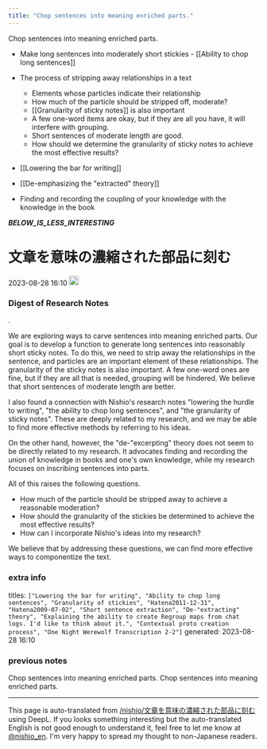 ```yaml
---
title: "Chop sentences into meaning enriched parts."
---
```


Chop sentences into meaning enriched parts.
- Make long sentences into moderately short stickies
        - [[Ability to chop long sentences]]
- The process of stripping away relationships in a text
    - Elements whose particles indicate their relationship
    - How much of the particle should be stripped off, moderate?
    - [[Granularity of sticky notes]] is also important
    - A few one-word items are okay, but if they are all you have, it will interfere with grouping.
    - Short sentences of moderate length are good.
    - How should we determine the granularity of sticky notes to achieve the most effective results?

- [[Lowering the bar for writing]]

- [[De-emphasizing the "extracted" theory]]
- Finding and recording the coupling of your knowledge with the knowledge in the book

___BELOW_IS_LESS_INTERESTING___
# 文章を意味の濃縮された部品に刻む
 2023-08-28 16:10 <img src='https://scrapbox.io/api/pages/nishio-en/omni/icon' alt='omni.icon' height="19.5"/>
### Digest of Research Notes
.

We are exploring ways to carve sentences into meaning enriched parts. Our goal is to develop a function to generate long sentences into reasonably short sticky notes. To do this, we need to strip away the relationships in the sentence, and particles are an important element of these relationships. The granularity of the sticky notes is also important. A few one-word ones are fine, but if they are all that is needed, grouping will be hindered. We believe that short sentences of moderate length are better.

I also found a connection with Nishio's research notes "lowering the hurdle to writing", "the ability to chop long sentences", and "the granularity of sticky notes". These are deeply related to my research, and we may be able to find more effective methods by referring to his ideas.

On the other hand, however, the "de-"excerpting" theory does not seem to be directly related to my research. It advocates finding and recording the union of knowledge in books and one's own knowledge, while my research focuses on inscribing sentences into parts.

All of this raises the following questions.
- How much of the particle should be stripped away to achieve a reasonable moderation?
- How should the granularity of the stickies be determined to achieve the most effective results?
- How can I incorporate Nishio's ideas into my research?

We believe that by addressing these questions, we can find more effective ways to componentize the text.

### extra info
titles: `["Lowering the bar for writing", "Ability to chop long sentences", "Granularity of stickies", "Hatena2011-12-31", "Hatena2009-07-02", "Short sentence extraction", "De-"extracting" theory", "Explaining the ability to create Regroup maps from chat logs. I'd like to think about it.", "Contextual proto creation process", "One Night Werewolf Transcription 2-2"]`
generated: 2023-08-28 16:10
### previous notes
Chop sentences into meaning enriched parts.
Chop sentences into meaning enriched parts.

---
This page is auto-translated from [/nishio/文章を意味の濃縮された部品に刻む](https://scrapbox.io/nishio/文章を意味の濃縮された部品に刻む) using DeepL. If you looks something interesting but the auto-translated English is not good enough to understand it, feel free to let me know at [@nishio_en](https://twitter.com/nishio_en). I'm very happy to spread my thought to non-Japanese readers.